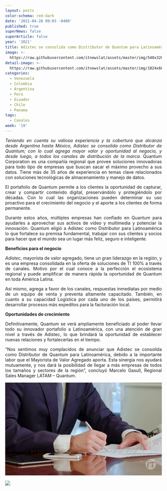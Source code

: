 ```yaml
---
layout: posts
color-schema: red-dark
date: '2021-04-28 09:03 -0400'
published: true
superNews: false
superArticle: false
year: '2021'
title: Adistec se consolida como Distributor de Quantum para Latinoamérica
image: >-
  https://raw.githubusercontent.com/itnewslat/assets/master/img/540x320/Firma-p.jpg
detail-image: >-
  https://raw.githubusercontent.com/itnewslat/assets/master/img/1024x680/Firma-g.jpg
categories:
  - Venezuela
  - Colombia
  - Argentina
  - Perú
  - Ecuador
  - Chile
  - Panama
tags:
  - Canales
week: '19'
---
```


<p style="text-align: justify;"><em>Teniendo en cuenta su valiosa experiencia y la cobertura que alcanza desde Argentina hasta México, Adistec se consolida como Distributor de Quantum; con lo cual agrega mayor valor y oportunidad al negocio, y desde luego, a todos los canales de distribución de la marca.
</em>
Quantum Corporation es una compañía regional que provee soluciones innovadoras para todo tipo de empresas que buscan sacar el máximo provecho a sus datos. Tiene más de 35 años de experiencia en temas clave relacionados con soluciones tecnológicas de almacenamiento y manejo de datos.</p>
<p style="text-align: justify;">El portafolio de Quantum permite a los clientes la oportunidad de capturar, crear y compartir contenido digital, preservándolo y protegiéndolo por décadas. Con lo cual las organizaciones pueden determinar su uso proactivo para el crecimiento del negocio y el aporte a los clientes de forma permanente.</p>
<p style="text-align: justify;">Durante estos años, múltiples empresas han confiado en Quantum para ayudarles a aprovechar sus activos de vídeo y multimedia y potenciar la innovación. Quantum eligió a Adistec como Distributor para Latinoamérica lo que fortalece su premisa fundamental, trabajar con sus clientes y socios para hacer que el mundo sea un lugar más feliz, seguro e inteligente.</p>
<p style="text-align: justify;"><strong>Beneficios para el negocio</strong></p>
<p style="text-align: justify;"><em>Adistec</em>, mayorista de valor agregado, tiene un gran liderazgo en la región, y es una empresa consolidada en la oferta de soluciones de TI 100% a través de canales. Motivo por el cual conoce a la perfección el ecosistema regional y puede amplificar de manera rápida la oportunidad de Quantum en toda América Latina.</p>
<p style="text-align: justify;">Así mismo, agrega a favor de los canales, respuestas inmediatas por medio de un equipo de venta y preventa altamente capacitado. También, en cuanto a su capacidad Logística por cada uno de los países, permitirá desarrollar procesos más expeditos para la facturación local.</p>
<p style="text-align: justify;"><strong>Oportunidades de crecimiento</strong></p>
<p style="text-align: justify;">Definitivamente, Quantum se verá ampliamente beneficiado al poder llevar todo su innovador portafolio a Latinoamérica, con una atención de gran nivel a través de Adistec, lo que brindará la oportunidad de establecer nuevas relaciones y fortalecerlas en el tiempo.</p>
<p style="text-align: justify;">“Nos sentimos muy complacidos de anunciar que Adistec se consolida como Distributor de Quantum para Latinoamérica, debido a la importante labor que el Mayorista de Valor Agregado aporta. Esta sinergia nos ayudará mutuamente, y nos dará la posibilidad de llegar a más empresas de todos los tamaños y sectores de la región”, concluyó Marcelo Gasull, Regional Sales Manager LATAM – Quantum.</p>

![](https://raw.githubusercontent.com/itnewslat/assets/master/img/540x320/Firma-p.jpg)

<img src="https://tracker.metricool.com/c3po.jpg?hash=56f88a41e39ab42c063cc51676587a04"/>
